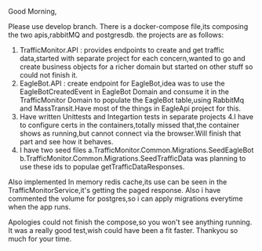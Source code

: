 Good Morning,

Please use develop branch.
There is a docker-compose file,its composing the two apis,rabbitMQ and postgresdb.
the projects are as follows:
1. TrafficMonitor.API : provides endpoints to create and get traffic data,started with separate project for each concern,wanted to go and create business objects for a richer domain but started on other stuff so could not finish it.    
2. EagleBot.API : create endpoint for EagleBot,idea was to use the EagleBotCreatedEvent in EagleBot Domain and consume it in the TrafficMonitor Domain to populate the EagleBot table,using RabbitMq and MassTransit.Have most of the things in EagleApi project for this.
3. Have written Unittests and Integartion tests in separate projects
4.I have to configure certs in the containers,totally missed that,the container shows as running,but cannot connect via the browser.Will finish that part and see how it behaves.
5. I have two seed files 
  a.TrafficMonitor.Common.Migrations.SeedEagleBot
  b.TrafficMonitor.Common.Migrations.SeedTrafficData
  was planning to use these ids to populae getTrafficDataResponses.

Also implemented In memory redis cache,its use can be seen in the TrafficMonitorService,it's getting the paged response.
Also i have commented the volume for postgres,so i can apply migrations everytime when the app runs.


Apologies could not finish the compose,so you won't see anything running.
It was a really good test,wish could have been a fit faster.
Thankyou so much for your time.
